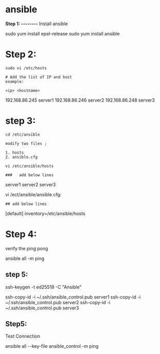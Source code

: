 # ansible

**Step 1:
--------**
Install ansible

sudo yum install epel-release
sudo yum install ansible


Step 2:
========
	sudo vi /etc/hosts

	# Add the list of IP and host
	example:

	<ip> <hostname>
192.168.86.245 server1
192.168.86.246 server2
192.168.86.248 server3

step 3:
========

	cd /etc/ansible

	modify two files ; 

	1. hosts
	2. ansible.cfg

	vi /etc/ansible/hosts

	###   add below lines

server1
server2
server3

vi /ect/ansible/ansible.cfg:

	## add below lines

[default]
inventory=/etc/ansible/hosts

Step 4:
========

verify the ping pong

ansible all -m ping


step 5:
-------------

ssh-keygen -t ed25519 -C "Ansible"

ssh-copy-id -i ~/.ssh/ansible_control.pub server1
ssh-copy-id -i ~/.ssh/ansible_control.pub server2
ssh-copy-id -i ~/.ssh/ansible_control.pub server3


Step5:
-----

Test Connection

ansible all --key-file ansible_control -m ping
